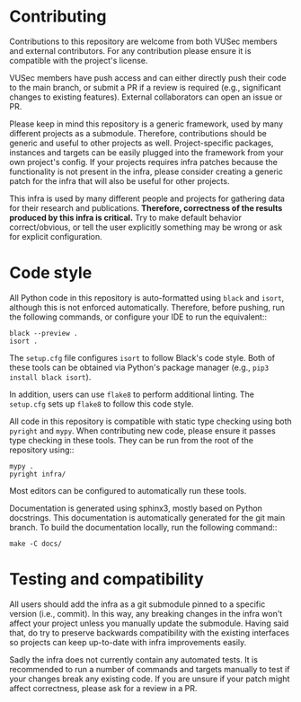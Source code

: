 Contributing
============

Contributions to this repository are welcome from both VUSec members and
external contributors. For any contribution please ensure it is compatible with
the project's license.

VUSec members have push access and can either directly push their code to the
main branch, or submit a PR if a review is required (e.g., significant changes
to existing features). External collaborators can open an issue or PR.

Please keep in mind this repository is a generic framework, used by many
different projects as a submodule. Therefore, contributions should be generic
and useful to other projects as well. Project-specific packages, instances and
targets can be easily plugged into the framework from your own project's
config. If your projects requires infra patches because the functionality is
not present in the infra, please consider creating a generic patch for the
infra that will also be useful for other projects.

This infra is used by many different people and projects for gathering data for
their research and publications.
**Therefore, correctness of the results produced by this infra is critical.**
Try to make default behavior correct/obvious, or tell the user explicitly
something may be wrong or ask for explicit configuration.

Code style
==========

All Python code in this repository is auto-formatted using `black` and `isort`,
although this is not enforced automatically. Therefore, before pushing, run the
following commands, or configure your IDE to run the equivalent::

    black --preview .
    isort .

The `setup.cfg` file configures `isort` to follow Black's code style.
Both of these tools can be obtained via Python's package manager
(e.g., `pip3 install black isort`).

In addition, users can use `flake8` to perform additional linting.
The `setup.cfg` sets up `flake8` to follow this code style.

All code in this repository is compatible with static type checking
using both `pyright` and `mypy`. When contributing new code, please ensure it
passes type checking in these tools. They can be run from the root of the
repository using::

    mypy .
    pyright infra/

Most editors can be configured to automatically run these tools.

Documentation is generated using sphinx3, mostly based on Python docstrings.
This documentation is automatically generated for the git main branch.
To build the documentation locally, run the following command::

    make -C docs/

Testing and compatibility
=========================

All users should add the infra as a git submodule pinned to a specific version
(i.e., commit). In this way, any breaking changes in the infra won't affect
your project unless you manually update the submodule. Having said that, do try
to preserve backwards compatibility with the existing interfaces so projects
can keep up-to-date with infra improvements easily.

Sadly the infra does not currently contain any automated tests. It is
recommended to run a number of commands and targets manually to test if your
changes break any existing code. If you are unsure if your patch might affect
correctness, please ask for a review in a PR.
